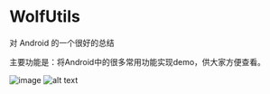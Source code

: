 # WolfUtils

对 Android 的一个很好的总结

主要功能是：将Android中的很多常用功能实现demo，供大家方便查看。

![image](https://github.com/rick2016/WolfUtils/blob/master/wa.png)
<img src="http://f.hiphotos.baidu.com/baike/c0%3Dbaike80%2C5%2C5%2C80%2C26/sign=e70144c44c90f60310bd9415587bd87e/ac345982b2b7d0a26177cc68cdef76094a369a8d.jpg" alt="alt text" title="Title" />

